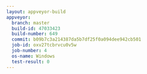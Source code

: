 ```yaml
---
layout: appveyor-build
appveyor:
  branch: master
  build-id: 47033423
  build-number: 649
  commit: b09b7c3a214387da5b7df25f0a094dee942cb501
  job-id: oxv27tcbrvcu0v5w
  job-number: 4
  os-name: Windows
  test-result: 0
---
```

